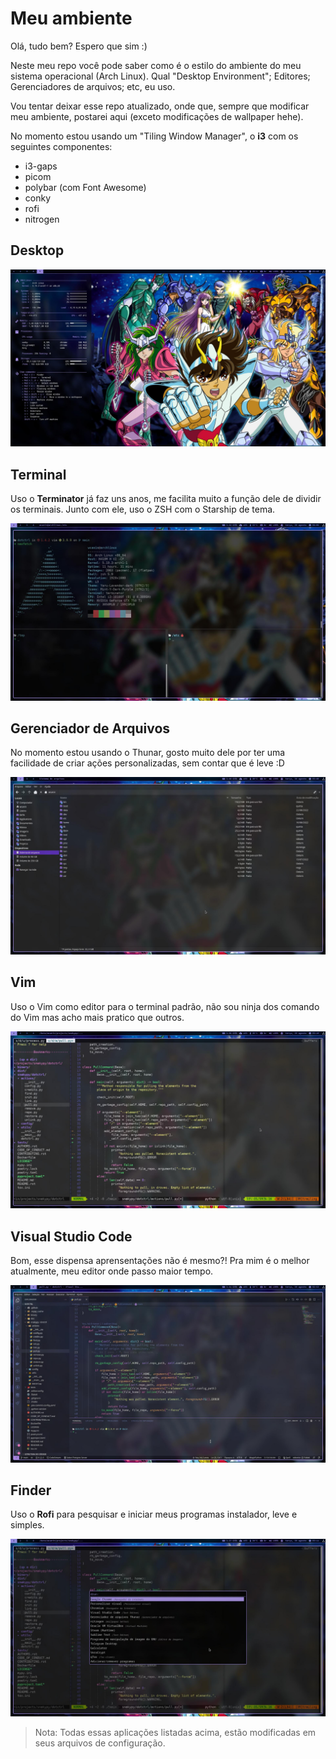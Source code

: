 # Meu ambiente

Olá, tudo bem? Espero que sim :)

Neste meu repo você pode saber como é o estilo do ambiente do meu sistema operacional (Arch Linux).
Qual "Desktop Environment"; Editores; Gerenciadores de arquivos; etc, eu uso.

Vou tentar deixar esse repo atualizado, onde que, sempre que modificar meu ambiente, postarei aqui (exceto modificações de wallpaper hehe).

No momento estou usando um "Tiling Window Manager", o **i3** com os seguintes componentes:

* i3-gaps
* picom
* polybar (com Font Awesome)
* conky
* rofi
* nitrogen


## Desktop

![](https://raw.githubusercontent.com/williamcanin/my_environment/main/screenshot/desktop.jpg)

## Terminal

Uso o **Terminator** já faz uns anos, me facilita muito a função dele de dividir os terminais. Junto com ele, uso o ZSH com o Starship de tema.

![](https://raw.githubusercontent.com/williamcanin/my_environment/main/screenshot/terminal.jpg)


## Gerenciador de Arquivos

No momento estou usando o Thunar, gosto muito dele por ter uma facilidade de criar ações personalizadas, sem contar que é leve :D

![](https://raw.githubusercontent.com/williamcanin/my_environment/main/screenshot/file_manager.jpg)

## Vim

Uso o Vim como editor para o terminal padrão, não sou ninja dos comando do Vim mas acho mais pratico que outros.

![](https://raw.githubusercontent.com/williamcanin/my_environment/main/screenshot/vim.jpg)

## Visual Studio Code

Bom, esse dispensa aprensentações não é mesmo?! Pra mim é o melhor atualmente, meu editor onde passo maior tempo.

![](https://raw.githubusercontent.com/williamcanin/my_environment/main/screenshot/vscode.jpg)

## Finder

Uso o **Rofi** para pesquisar e iniciar meus programas instalador, leve e simples.

![](https://raw.githubusercontent.com/williamcanin/my_environment/main/screenshot/finder.jpg)

> Nota: Todas essas aplicações listadas acima, estão modificadas em seus arquivos de configuração.


